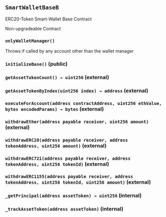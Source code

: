 ## `SmartWalletBaseB`

ERC20-Token Smart-Wallet Base Contract


Non-upgradeable Contract

### `onlyWalletManager()`



Throws if called by any account other than the wallet manager


### `initializeBase()` (public)





### `getAssetTokenCount() → uint256` (external)





### `getAssetTokenByIndex(uint256 index) → address` (external)





### `executeForAccount(address contractAddress, uint256 ethValue, bytes encodedParams) → bytes` (external)





### `withdrawEther(address payable receiver, uint256 amount)` (external)





### `withdrawERC20(address payable receiver, address tokenAddress, uint256 amount)` (external)





### `withdrawERC721(address payable receiver, address tokenAddress, uint256 tokenId)` (external)





### `withdrawERC1155(address payable receiver, address tokenAddress, uint256 tokenId, uint256 amount)` (external)





### `_getPrincipal(address assetToken) → uint256` (internal)





### `_trackAssetToken(address assetToken)` (internal)







